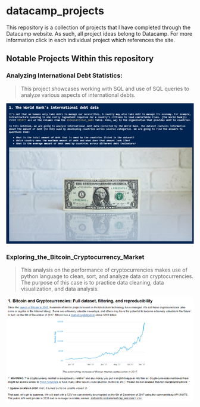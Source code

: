 # datacamp_projects

This repository is a collection of projects that I have completed through the Datacamp website. As such, all project ideas belong to Datacamp. For more information click in each individual project which references the site.

## Notable Projects Within this repository

### Analyzing International Debt Statistics:

> This project showcases working with SQL and use of SQL queries to analyze various aspects of international debts.

![Analyzing International Debt Statistics project image](/project_images/analyze_international_debt_statistics.PNG)

### Exploring_the_Bitcoin_Cryptocurrency_Market

> This analysis on the performance of cryptocurrencies makes use of python language to clean, sort, and analyze data on cryptocurrencies. The purpose of this case is to practice data cleaning, data visualization, and data analysis.

![Exploring_the_Bitcoin_Cryptocurrency_Market project image](/project_images/Exploring_the_Bitcoin_Cryptocurrency_Market.PNG)